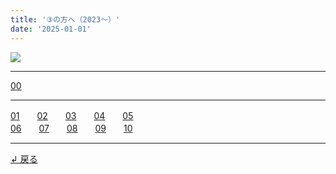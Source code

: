 ```yaml
---
title: '③の方へ（2023～）'
date: '2025-01-01'
---
```

![](/images/3.jpg)
***
[00](/posts/3-00)
***
[01](/posts/3-01)　　[02](/posts/3-02)　　[03](/posts/3-03)　　[04](/posts/3-04)　　[05](/posts/3-05)  
[06](/posts/3-06)　　[07](/posts/3-07)　　[08](/posts/3-08)　　[09](/posts/3-09)　　[10](/posts/3-10)
***
[ ↲ 戻る ](https://01234567890.thebase.in/about)
